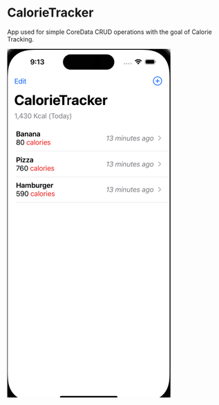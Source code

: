 # CalorieTracker
App used for simple CoreData CRUD operations with the goal of Calorie Tracking.

![AppPreview](AppPreview.png)
